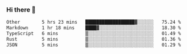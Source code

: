 ### Hi there 👋

<!--
**WShiBin/WShiBin** is a ✨ _special_ ✨ repository because its `README.md` (this file) appears on your GitHub profile.

Here are some ideas to get you started:

- 🔭 I’m currently working on ...
- 🌱 I’m currently learning ...
- 👯 I’m looking to collaborate on ...
- 🤔 I’m looking for help with ...
- 💬 Ask me about ...
- 📫 How to reach me: ...
- 😄 Pronouns: ...
- ⚡ Fun fact: ...
-->

<!--START_SECTION:waka-->

```txt
Other        5 hrs 23 mins   ██████████████████▓░░░░░░   75.24 %
Markdown     1 hr 18 mins    ████▓░░░░░░░░░░░░░░░░░░░░   18.30 %
TypeScript   6 mins          ▒░░░░░░░░░░░░░░░░░░░░░░░░   01.49 %
Rust         5 mins          ▒░░░░░░░░░░░░░░░░░░░░░░░░   01.36 %
JSON         5 mins          ▒░░░░░░░░░░░░░░░░░░░░░░░░   01.29 %
```

<!--END_SECTION:waka-->
